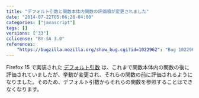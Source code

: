 ```yaml
---
title: "デフォルト引数と関数本体内関数の評価順が変更されました"
date: "2014-07-22T05:06:26-04:00"
categories: ["javascript"]
tags: []
versions: ["33"]
cclicense: "BY-SA 3.0"
references:
    "https://bugzilla.mozilla.org/show_bug.cgi?id=1022962": "Bug 1022962 – Default parameters should be evaluated before function declarations"
---
```

Firefox 15 で実装された [デフォルト引数](https://developer.mozilla.org/ja/docs/Web/JavaScript/Reference/default_parameters) は、これまで関数本体内の関数の後に評価されていましたが、挙動が変更され、それらの関数の前に評価されるようになりました。そのため、デフォルト引数からそれらの関数を参照することはできなくなります。
